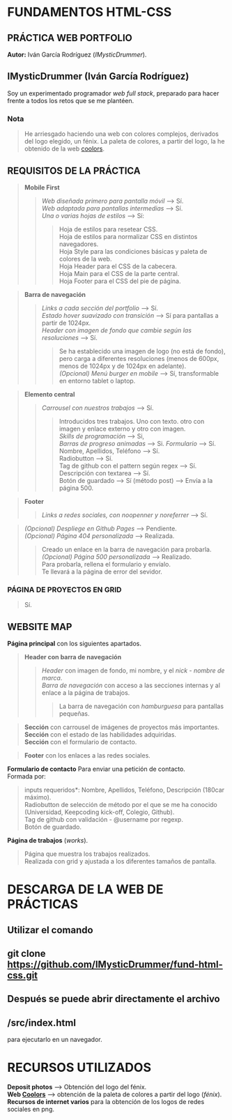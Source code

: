 # FUNDAMENTOS HTML-CSS
## PRÁCTICA WEB PORTFOLIO

**Autor:** Iván García Rodríguez (*IMysticDrummer*).

## IMysticDrummer (Iván García Rodríguez)

Soy un experimentado programador *web full stack*, preparado para hacer frente a todos los retos que se me plantéen.

### Nota
> He arriesgado haciendo una web con colores complejos, derivados del logo elegido, un fénix.
> La paleta de colores, a partir del logo, la he obtenido de la web [coolors](https://coolors.co/).
## REQUISITOS DE LA PRÁCTICA
> **Mobile First**
>> *Web diseñada primero para pantalla móvil* --> Sí.  
>> *Web adaptada para pantallas intermedias* --> Sí.  
>> *Una o varias hojas de estilos* --> Sí:
>>> Hoja de estilos para resetear CSS.  
>>> Hoja de estilos para normalizar CSS en distintos navegadores.  
>>> Hoja Style para las condiciones básicas y paleta de colores de la web.  
>>> Hoja Header para el CSS de la cabecera.  
>>> Hoja Main para el CSS de la parte central.  
>>> Hoja Footer para el CSS del pie de página.  


> **Barra de navegación**
>> *Links a cada sección del portfolio* --> Sí.  
>> *Estado hover suavizado con transición* --> Sí para pantallas a partir de 1024px.  
>> *Header con imagen de fondo que cambie según las resoluciones* --> Sí.  
>>> Se ha establecido una imagen de logo (no está de fondo), pero carga a diferentes resoluciones (menos de 600px, menos de 1024px y de 1024px en adelante).  
>> *(Opcional) Menú burger en mobile* --> Sí, transformable en entorno tablet o laptop.  

> **Elemento central**
>> *Carrousel con nuestros trabajos* --> Sí.  
>>> Introducidos tres trabajos. Uno con texto. otro con imagen y enlace externo y otro con imagen.  
>> *Skills de programación* --> Si,  
>>> *Barras de progreso animadas* --> Si.
>> *Formulario* --> Sí.
>>> Nombre, Apellidos, Teléfono --> Sí.  
>>> Radiobutton --> Sí.  
>>> Tag de github con el pattern según regex --> Sí.  
>>> Descripción con textarea --> Sí.  
>>> Botón de guardado --> Sí (método post) --> Envía a la página 500.  

> **Footer**
>> *Links a redes sociales, con noopenner y noreferrer* --> Sí.

> *(Opcional) Despliege en Github Pages* --> Pendiente.  
> *(Opcional) Página 404 personalizada* --> Realizada.  
>> Creado un enlace en la barra de navegación para probarla.  
> *(Opcional) Página 500 personalizada* --> Realizado.  
>> Para probarla, rellena el formulario y envíalo.  
>> Te llevará a la página de error del sevidor.  

### PÁGINA DE PROYECTOS EN GRID
> Sí.  
## WEBSITE MAP
**Página principal** con los siguientes apartados.

> **Header con barra de navegación**
>> *Header* con imagen de fondo, mi nombre, y el *nick - nombre de marca*.  
>> *Barra de navegación* con acceso a las secciones internas y al enlace a la página de trabajos.  
>>> La barra de navegación con *hamburguesa* para pantallas pequeñas.  

> **Sección** con carrousel de imágenes de proyectos más importantes.  
> **Sección** con el estado de las habilidades adquiridas.  
> **Sección** con el formulario de contacto.  

> **Footer** con los enlaces a las redes sociales.  

**Formulario de contacto**
Para enviar una petición de contacto.  
Formada por:
> inputs requeridos*: Nombre, Apellidos, Teléfono, Descripción (180car máximo).  
> Radiobutton de selección de método por el que se me ha conocido (Universidad, Keepcoding kick-off, Colegio, Github).  
> Tag de github con validación - @username por regexp.  
> Botón de guardado.  

**Página de trabajos** (*works*).
> Página que muestra los trabajos realizados.  
> Realizada con grid y ajustada a los diferentes tamaños de pantalla.  



# DESCARGA DE LA WEB DE PRÁCTICAS
Utilizar el comando
---
git clone https://github.com/IMysticDrummer/fund-html-css.git
---
Después se puede abrir directamente el archivo
---
/src/index.html
---
para ejecutarlo en un navegador.

# RECURSOS UTILIZADOS
**Deposit photos** --> Obtención del logo del fénix.  
**Web [Coolors](https://coolors.co/)** --> obtención de la paleta de colores a partir del logo (*fénix*).  
**Recursos de internet varios** para la obtención de los logos de redes sociales en png.  